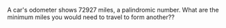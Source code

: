 A car's odometer shows 72927 miles, a palindromic number. What are the minimum miles you would need to travel to form another??